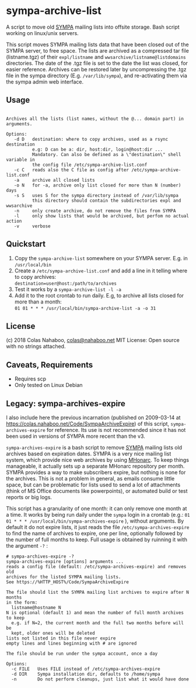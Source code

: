 # sympa-archive-list
A script to move old [SYMPA](http://sympa.org) mailing lists into offsite storage. Bash script working on linux/unix servers.

This script moves SYMPA mailing lists data that have been closed out of the SYMPA server, to free space.
The lists are archived as a compressed tar file (listname.tgz) of their `expl/listname` and `wwsarchive/listname@listdomains` directories. The date of the .tgz file is set to the date the list was closed, for easier reference.
Archives can be restored later by uncompressing the .tgz file in the sympa directory (E.g. `/var/lib/sympa`), and re-activating them via the sympa admin web interface.

## Usage
```sympa-archive-list [options] [lists...]

Archives all the lists (list names, without the @... domain part) in arguments.

Options:
   -d D   destination: where to copy archives, used as a rsync destination
          e.g: D can be a: dir, host:dir, login@host:dir ...
          Mandatory. Can also be defined as a \"destination\" shell variable in
          the config file /etc/sympa-archive-list.conf
   -c C   reads also the C file as config after /etc/sympa-archive-list.conf
   -a     archive all closed lists
   -o N   for -a, archive only list closed for more than N (number) days
   -s S   uses S for the sympa directory instead of /var/lib/sympa
          this directory should contain the subdirectories expl and wwsarchive
   -n     only create archive, do not remove the files from SYMPA
   -l     only show lists that would be archived, but perfom no actual action
   -v     verbose
```
## Quickstart
1. Copy the `sympa-archive-list` somewhere on your SYMPA server. E.g. in `/usr/local/bin`
2. Create a `/etc/sympa-archive-list.conf` and add a line in it telling where to copy archives:  
   `destination=user@host:/path/to/archives`
3. Test it works by a `sympa-archive-list -l -a`
4. Add it to the root crontab to run daily. E.g, to archive all lists closed for more than a month:  
    `01 01 * * * /usr/local/bin/sympa-archive-list -a -o 31`  

## License
(c) 2018 Colas Nahaboo, colas@nahaboo.net
MIT License: Open source with no strings attached.

## Caveats, Requirements
*  Requires scp
*  Only tested on Linux Debian

## Legacy: sympa-archives-expire

I also include here the previous incarnation (published on 2009-03-14 at https://colas.nahaboo.net/Code/SympaArchiveExpire) of this script, `sympa-archives-expire` for reference. Its use is not recommended since it has not been used in versions of SYMPA more recent than the v3.

`sympa-archives-expire` is a bash script to remove [SYMPA](http://www.sympa.org/) mailing lists old archives based on expiration dates. SYMPA is a very  nice mailing list system, which provide nice web archives by using [MHonarc](http://www.mhonarc.org/). To keep things manageable, it actually sets up a separate MHonarc  repository per month. SYMPA provides a way to make subscribers expire,  but nothing is none for the archives. This is not a problem in general,  as emails consume little space, but can be problematic for lists used to send a lot of attachments (think of MS Office documents like  powerpoints), or automated build or test reports or big logs.



This script has a granularity of one month: it can only remove one month at a time. It works by being run daily under the `sympa` login in a crontab (e.g.: `01 01 * * * /usr/local/bin/sympa-archives-expire` ), without arguments. By default it do not expire lists, it just reads the file `/etc/sympa-archives-expire` to find the name of archives to expire, one per line, optionally  followed by the number of full months to keep. Full usage is obtained by ruinning it with the argument `-?` :



```
# sympa-archives-expire -?
sympa-archives-expire [options] arguments ...
reads a config file (default: /etc/sympa-archives-expire) and removes old 
archives for the listed SYMPA mailing lists.
See https://%HTTP_HOST%/Code/SympaArchiveExpire

The file should list the SYMPA mailing list archives to expire after N months
in the form:
  listname@hostname N
N is optional (default 1) and mean the number of full month archives to keep
  e.g. if N=2, the current month and the full two months before will be
  kept, older ones will be deleted
lists not listed in this file never expire
empty lines and lines beginning with # are ignored

The file should be run under the sympa account, once a day

Options:
  -c FILE   Uses FILE instead of /etc/sympa-archives-expire
  -d DIR    Sympa installation dir, defaults to /home/sympa
  -n        Do not perform cleanups, just list what it would have done
```
